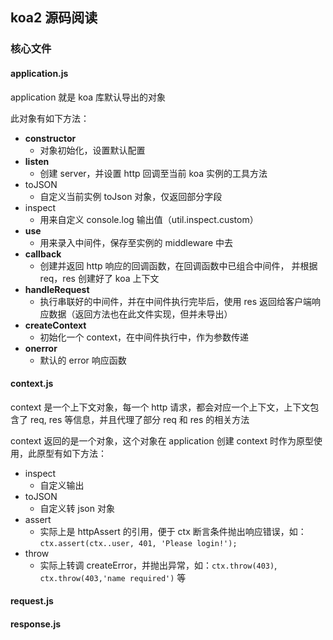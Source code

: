 ## koa2 源码阅读

### 核心文件

#### application.js
application 就是 koa 库默认导出的对象

此对象有如下方法：

* **constructor** 
	* 对象初始化，设置默认配置
* **listen**
	* 创建 server，并设置 http 回调至当前 koa 实例的工具方法
* toJSON
	* 自定义当前实例 toJson 对象，仅返回部分字段
* inspect
	* 用来自定义 console.log 输出值（util.inspect.custom）
* **use** 
	* 用来录入中间件，保存至实例的 middleware 中去
* **callback**
	* 创建并返回 http 响应的回调函数，在回调函数中已组合中间件， 并根据 req，res 创建好了 koa 上下文
* **handleRequest**
	* 执行串联好的中间件，并在中间件执行完毕后，使用 res 返回给客户端响应数据（返回方法也在此文件实现，但并未导出）
* **createContext**
	* 初始化一个 context，在中间件执行中，作为参数传递
* **onerror**
	* 默认的 error 响应函数 

#### context.js
context 是一个上下文对象，每一个 http 请求，都会对应一个上下文，上下文包含了 req, res 等信息，并且代理了部分 req 和 res 的相关方法

context 返回的是一个对象，这个对象在 application 创建 context 时作为原型使用，此原型有如下方法：

* inspect
	* 自定义输出
* toJSON
	* 自定义转 json 对象
* assert
	* 实际上是 httpAssert 的引用，便于 ctx 断言条件抛出响应错误，如：`ctx.assert(ctx..user, 401, 'Please login!');`
* throw
	* 实际上转调 createError，并抛出异常，如：`ctx.throw(403)`, `ctx.throw(403,'name required')` 等


#### request.js
#### response.js

